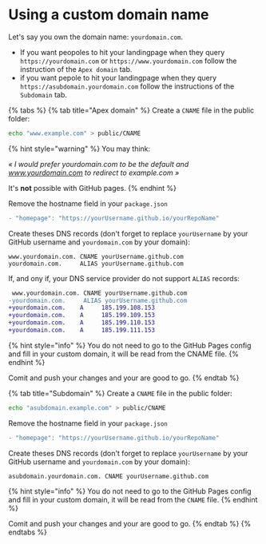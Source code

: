 # Using a custom domain name

Let's say you own the domain name: `yourdomain.com`.

* If you want peopoles to hit your landingpage when they query `https://yourdomain.com` or `https://www.yourdomain.com` follow the instruction of the `Apex domain` tab.
* if you want pepole to hit your landingpage when they query `https://asubdomain.yourdomain.com` follow the instructions of the `Subdomain` tab.

{% tabs %}
{% tab title="Apex domain" %}
Create a `CNAME` file in the public folder:&#x20;

```bash
echo "www.example.com" > public/CNAME
```

{% hint style="warning" %}
You may think:

_« I would prefer yourdomain.com to be the default and www.yourdomain.com to redirect to example.com »_

It's **not** possible with GitHub pages.
{% endhint %}

Remove the hostname field in your `package.json`

```diff
- "homepage": "https://yourUsername.github.io/yourRepoName"
```

Create theses DNS records (don't forget to replace `yourUsername` by your GitHub username and `yourdomain.com` by your domain): &#x20;

```
www.yourdomain.com. CNAME yourUsername.github.com
yourdomain.com.     ALIAS yourUsername.github.com
```

If, and ony if, your DNS service provider do not support `ALIAS` records:

```diff
 www.yourdomain.com. CNAME yourUsername.github.com
-yourdomain.com.     ALIAS yourUsername.github.com
+yourdomain.com.    A     185.199.108.153
+yourdomain.com.    A     185.199.109.153
+yourdomain.com.    A     185.199.110.153
+yourdomain.com.    A     185.199.111.153
```

{% hint style="info" %}
You do not need to go to the GitHub Pages config and fill in your custom domain, it will be read from the CNAME file.
{% endhint %}

Comit and push your changes and your are good to go.
{% endtab %}

{% tab title="Subdomain" %}
Create a `CNAME` file in the public folder:&#x20;

```bash
echo "asubdomain.example.com" > public/CNAME
```

Remove the hostname field in your `package.json`

```diff
- "homepage": "https://yourUsername.github.io/yourRepoName"
```

Create theses DNS records (don't forget to replace `yourUsername` by your GitHub username and `yourdomain.com` by your domain): &#x20;

```
asubdomain.yourdomain.com. CNAME yourUsername.github.com
```

{% hint style="info" %}
You do not need to go to the GitHub Pages config and fill in your custom domain, it will be read from the `CNAME` file.
{% endhint %}

Comit and push your changes and your are good to go.
{% endtab %}
{% endtabs %}

